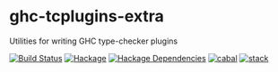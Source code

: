 # ghc-tcplugins-extra
Utilities for writing GHC type-checker plugins

[![Build Status](https://github.com/clash-lang/ghc-tcplugins-extra/actions/workflows/haskell-ci.yml/badge.svg?branch=master)](https://github.com/clash-lang/ghc-tcplugins-extra/actions)
[![Hackage](https://img.shields.io/hackage/v/ghc-tcplugins-extra.svg)](https://hackage.haskell.org/package/ghc-tcplugins-extra)
[![Hackage Dependencies](https://img.shields.io/hackage-deps/v/ghc-tcplugins-extra.svg?style=flat)](http://packdeps.haskellers.com/feed?needle=exact%3Aghc-tcplugins-extra)
[![cabal](https://github.com/BlockScope/ghc-tcplugins-extra-undef/actions/workflows/cabal.yml/badge.svg)](https://github.com/BlockScope/ghc-tcplugins-extra-undef/actions/workflows/cabal.yml)
[![stack](https://github.com/BlockScope/ghc-tcplugins-extra-undef/actions/workflows/stack.yml/badge.svg)](https://github.com/BlockScope/ghc-tcplugins-extra-undef/actions/workflows/stack.yml)
